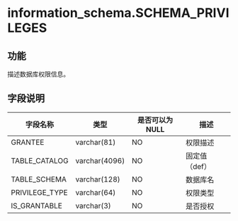 information_schema.SCHEMA_PRIVILEGES
=========================================================

功能
-----------

描述数据库权限信息。

字段说明
-------------

|    **字段名称**    |    **类型**     | **是否可以为 NULL** |  **描述**  |
|----------------|---------------|----------------|----------|
| GRANTEE        | varchar(81)   | NO             | 权限描述     |
| TABLE_CATALOG  | varchar(4096) | NO             | 固定值（def） |
| TABLE_SCHEMA   | varchar(128)  | NO             | 数据库名     |
| PRIVILEGE_TYPE | varchar(64)   | NO             | 权限类型     |
| IS_GRANTABLE   | varchar(3)    | NO             | 是否授权     |
